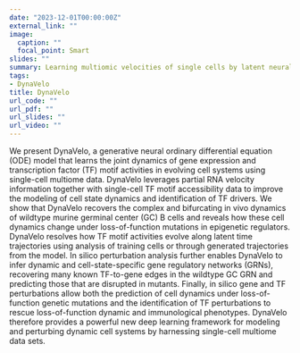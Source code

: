 ```yaml
---
date: "2023-12-01T00:00:00Z"
external_link: ""
image:
  caption: ""
  focal_point: Smart
slides: ""
summary: Learning multiomic velocities of single cells by latent neural ODEs
tags:
- DynaVelo
title: DynaVelo
url_code: ""
url_pdf: ""
url_slides: ""
url_video: ""
---
```


We present DynaVelo, a generative neural ordinary differential equation (ODE) model that learns the joint dynamics of gene expression and transcription factor (TF) motif activities in evolving cell systems using single-cell multiome data. DynaVelo leverages partial RNA velocity information together with single-cell TF motif accessibility data to improve the modeling of cell state dynamics and identification of TF drivers. We show that DynaVelo recovers the complex and bifurcating in vivo dynamics of wildtype murine germinal center (GC) B cells and reveals how these cell dynamics change under loss-of-function mutations in epigenetic regulators. DynaVelo resolves how TF motif activities evolve along latent time trajectories using analysis of training cells or through generated trajectories from the model. In silico perturbation analysis further enables DynaVelo to infer dynamic and cell-state-specific gene regulatory networks (GRNs), recovering many known TF-to-gene edges in the wildtype GC GRN and predicting those that are disrupted in mutants. Finally, in silico gene and TF perturbations allow both the prediction of cell dynamics under loss-of-function genetic mutations and the identification of TF perturbations to rescue loss-of-function dynamic and immunological phenotypes. DynaVelo therefore provides a powerful new deep learning framework for modeling and perturbing dynamic cell systems by harnessing single-cell multiome data sets.